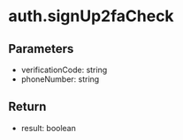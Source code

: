 # auth.signUp2faCheck

## Parameters
- verificationCode: string
- phoneNumber: string


## Return
- result: boolean
